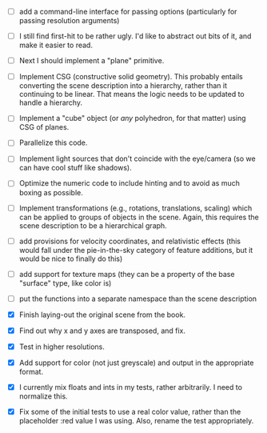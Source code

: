  - [ ] add a command-line interface for passing options (particularly
   for passing resolution arguments)

 - [ ] I still find first-hit to be rather ugly.  I'd like to abstract
   out bits of it, and make it easier to read.

 - [ ] Next I should implement a "plane" primitive.

 - [ ] Implement CSG (constructive solid geometry).  This probably
   entails converting the scene description into a hierarchy, rather
   than it continuing to be linear.  That means the logic needs to be
   updated to handle a hierarchy.

 - [ ] Implement a "cube" object (or *any* polyhedron, for that
   matter) using CSG of planes.

 - [ ] Parallelize this code.

 - [ ] Implement light sources that don't coincide with the
   eye/camera (so we can have cool stuff like shadows).

 - [ ] Optimize the numeric code to include hinting and to avoid as
   much boxing as possible.

 - [ ] Implement transformations (e.g., rotations, translations,
   scaling) which can be applied to groups of objects in the scene.
   Again, this requires the scene description to be a hierarchical
   graph.

 - [ ] add provisions for velocity coordinates, and relativistic
   effects (this would fall under the pie-in-the-sky category of
   feature additions, but it would be nice to finally do this)

 - [ ] add support for texture maps (they can be a property of the
   base "surface" type, like color is)

 - [ ] put the functions into a separate namespace than the scene
   description

 - [X] Finish laying-out the original scene from the book.

 - [X] Find out why x and y axes are transposed, and fix.

 - [X] Test in higher resolutions.

 - [X] Add support for color (not just greyscale) and output in the
   appropriate format.

 - [X] I currently mix floats and ints in my tests, rather
   arbitrarily.  I need to normalize this.

 - [X] Fix some of the initial tests to use a real color value, rather
   than the placeholder :red value I was using.  Also, rename the test
   appropriately.
